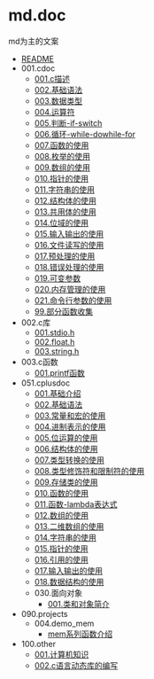 # md.doc
md为主的文案

- [README](./README.md)
- 001.cdoc
    - [001.c描述](./001.cdoc/001.c描述.md)
    - [002.基础语法](./001.cdoc/002.基础语法.md)
    - [003.数据类型](./001.cdoc/003.数据类型.md)
    - [004.运算符](./001.cdoc/004.运算符.md)
    - [005.判断-if-switch](./001.cdoc/005.判断-if-switch.md)
    - [006.循环-while-dowhile-for](./001.cdoc/006.循环-while-dowhile-for.md)
    - [007.函数的使用](./001.cdoc/007.函数的使用.md)
    - [008.枚举的使用](./001.cdoc/008.枚举的使用.md)
    - [009.数组的使用](./001.cdoc/009.数组的使用.md)
    - [010.指针的使用](./001.cdoc/010.指针的使用.md)
    - [011.字符串的使用](./001.cdoc/011.字符串的使用.md)
    - [012.结构体的使用](./001.cdoc/012.结构体的使用.md)
    - [013.共用体的使用](./001.cdoc/013.共用体的使用.md)
    - [014.位域的使用](./001.cdoc/014.位域的使用.md)
    - [015.输入输出的使用](./001.cdoc/015.输入输出的使用.md)
    - [016.文件读写的使用](./001.cdoc/016.文件读写的使用.md)
    - [017.预处理的使用](./001.cdoc/017.预处理的使用.md)
    - [018.错误处理的使用](./001.cdoc/018.错误处理的使用.md)
    - [019.可变参数](./001.cdoc/019.可变参数.md)
    - [020.内存管理的使用](./001.cdoc/020.内存管理的使用.md)
    - [021.命令行参数的使用](./001.cdoc/021.命令行参数的使用.md)
    - [99.部分函数收集](./001.cdoc/99.部分函数收集.md)
- 002.c库
    - [001.stdio.h](./002.c库/001.stdio.h.md)
    - [002.float.h](./002.c库/002.float.h.md)
    - [003.string.h](./002.c库/003.string.h.md)
- 003.c函数
    - [001.printf函数](./003.c函数/001.printf函数.md)
- 051.cplusdoc
    - [001.基础介绍](./051.cplusdoc/001.基础介绍.md)
    - [002.基础语法](./051.cplusdoc/002.基础语法.md)
    - [003.常量和宏的使用](./051.cplusdoc/003.常量和宏的使用.md)
    - [004.进制表示的使用](./051.cplusdoc/004.进制表示的使用.md)
    - [005.位运算的使用](./051.cplusdoc/005.位运算的使用.md)
    - [006.结构体的使用](./051.cplusdoc/006.结构体的使用.md)
    - [007.类型转换的使用](./051.cplusdoc/007.类型转换的使用.md)
    - [008.类型修饰符和限制符的使用](./051.cplusdoc/008.类型修饰符和限制符的使用.md)
    - [009.存储类的使用](./051.cplusdoc/009.存储类的使用.md)
    - [010.函数的使用](./051.cplusdoc/010.函数的使用.md)
    - [011.函数-lambda表达式](./051.cplusdoc/011.函数-lambda表达式.md)
    - [012.数组的使用](./051.cplusdoc/012.数组的使用.md)
    - [013.二维数组的使用](./051.cplusdoc/013.二维数组的使用.md)
    - [014.字符串的使用](./051.cplusdoc/014.字符串的使用.md)
    - [015.指针的使用](./051.cplusdoc/015.指针的使用.md)
    - [016.引用的使用](./051.cplusdoc/016.引用的使用.md)
    - [017.输入输出的使用](./051.cplusdoc/017.输入输出的使用.md)
    - [018.数据结构的使用](./051.cplusdoc/018.数据结构的使用.md)
    - 030.面向对象
        - [001.类和对象简介](./051.cplusdoc/030.面向对象/001.类和对象简介.md)
- 090.projects
    - 004.demo_mem
        - [mem系列函数介绍](./090.projects/004.demo_mem/mem系列函数介绍.md)
- 100.other
    - [001.计算机知识](./100.other/001.计算机知识.md)
    - [002.c语言动态库的编写](./100.other/002.c语言动态库的编写.md)

